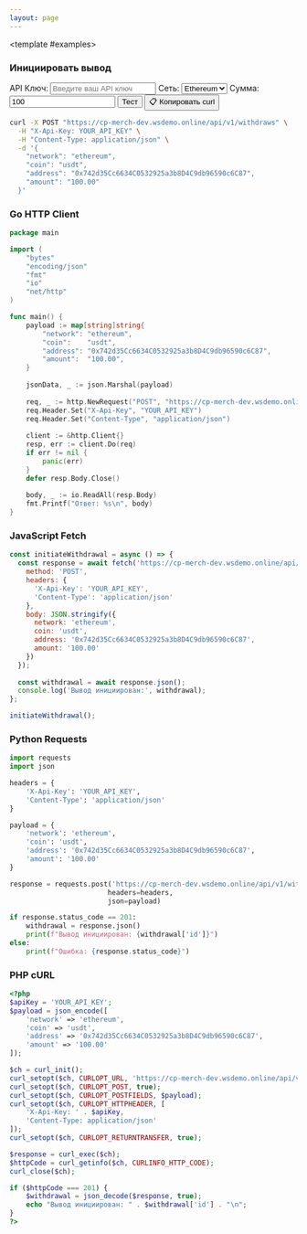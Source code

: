 ```yaml
---
layout: page
---
```


<ApiDoc>
  <template #content>

# API Выводов

API выводов предоставляет функциональность для инициации выводов криптовалют и управления запросами на вывод.

::: tip Интерактивное тестирование
Тестируйте API в реальном времени! Введите ваш API ключ и нажимайте кнопки "Тест" для отправки запросов на `https://cp-merch-dev.wsdemo.online/api`.
:::

## Обзор

API выводов позволяет:
- Инициировать выводы криптовалют
- Управлять запросами на вывод (только админ)
- Обрабатывать мультисиг операции вывода

<ApiMethod 
  method="POST"
  endpoint="/v1/withdraws"
  title="Инициировать вывод"
  description="Инициирует вывод криптовалюты на указанный адрес."
  :parameters="[
    { name: 'network', type: 'string', required: true, description: 'Слаг сети (например, bitcoin, ethereum, tron)' },
    { name: 'coin', type: 'string', required: true, description: 'Слаг монеты (например, btc, eth, usdt)' },
    { name: 'address', type: 'string', required: true, description: 'Адрес назначения' },
    { name: 'amount', type: 'string', required: true, description: 'Сумма для вывода' }
  ]"
  :responses="[
    { status: '201 Created', description: 'Вывод успешно инициирован' }
  ]"
/>

<ApiMethod 
  method="GET"
  endpoint="/v1/withdraws/requests"
  title="Получить запросы на вывод"
  description="Возвращает список ожидающих запросов на вывод. Только для админов."
  :parameters="[
    { name: 'page', type: 'number', required: false, description: 'Номер страницы для пагинации' },
    { name: 'limit', type: 'number', required: false, description: 'Количество элементов на странице' }
  ]"
  :responses="[
    { status: '200 OK', description: 'Запросы на вывод получены' }
  ]"
/>

  </template>

  <template #examples>

<div class="example-block" data-lang="curl">

### Инициировать вывод

<div class="api-demo">
  <div class="demo-controls">
    <label for="api-key">API Ключ:</label>
    <input type="text" id="api-key" placeholder="Введите ваш API ключ" />
    <label for="withdraw-network">Сеть:</label>
    <select id="withdraw-network">
      <option value="ethereum" selected>Ethereum</option>
      <option value="bitcoin">Bitcoin</option>
    </select>
    <label for="withdraw-amount">Сумма:</label>
    <input type="number" id="withdraw-amount" value="100" />
    <button onclick="testInitiateWithdraw()" class="test-button">Тест</button>
    <button onclick="copyCurlCommand('/withdraws', {method: 'POST', body: JSON.stringify({network: 'ethereum', coin: 'usdt', address: '0x123...', amount: '100'})})" class="copy-curl-button">📋 Копировать curl</button>
  </div>
</div>

```bash
curl -X POST "https://cp-merch-dev.wsdemo.online/api/v1/withdraws" \
  -H "X-Api-Key: YOUR_API_KEY" \
  -H "Content-Type: application/json" \
  -d '{
    "network": "ethereum",
    "coin": "usdt",
    "address": "0x742d35Cc6634C0532925a3b8D4C9db96590c6C87",
    "amount": "100.00"
  }'
```

</div>

<div class="example-block" data-lang="go">

### Go HTTP Client

```go
package main

import (
    "bytes"
    "encoding/json"
    "fmt"
    "io"
    "net/http"
)

func main() {
    payload := map[string]string{
        "network": "ethereum",
        "coin":    "usdt",
        "address": "0x742d35Cc6634C0532925a3b8D4C9db96590c6C87",
        "amount":  "100.00",
    }
    
    jsonData, _ := json.Marshal(payload)
    
    req, _ := http.NewRequest("POST", "https://cp-merch-dev.wsdemo.online/api/v1/withdraws", bytes.NewBuffer(jsonData))
    req.Header.Set("X-Api-Key", "YOUR_API_KEY")
    req.Header.Set("Content-Type", "application/json")
    
    client := &http.Client{}
    resp, err := client.Do(req)
    if err != nil {
        panic(err)
    }
    defer resp.Body.Close()
    
    body, _ := io.ReadAll(resp.Body)
    fmt.Printf("Ответ: %s\n", body)
}
```

</div>

<div class="example-block" data-lang="javascript">

### JavaScript Fetch

```javascript
const initiateWithdrawal = async () => {
  const response = await fetch('https://cp-merch-dev.wsdemo.online/api/v1/withdraws', {
    method: 'POST',
    headers: {
      'X-Api-Key': 'YOUR_API_KEY',
      'Content-Type': 'application/json'
    },
    body: JSON.stringify({
      network: 'ethereum',
      coin: 'usdt',
      address: '0x742d35Cc6634C0532925a3b8D4C9db96590c6C87',
      amount: '100.00'
    })
  });
  
  const withdrawal = await response.json();
  console.log('Вывод инициирован:', withdrawal);
};

initiateWithdrawal();
```

</div>

<div class="example-block" data-lang="python">

### Python Requests

```python
import requests
import json

headers = {
    'X-Api-Key': 'YOUR_API_KEY',
    'Content-Type': 'application/json'
}

payload = {
    'network': 'ethereum',
    'coin': 'usdt',
    'address': '0x742d35Cc6634C0532925a3b8D4C9db96590c6C87',
    'amount': '100.00'
}

response = requests.post('https://cp-merch-dev.wsdemo.online/api/v1/withdraws', 
                        headers=headers, 
                        json=payload)

if response.status_code == 201:
    withdrawal = response.json()
    print(f"Вывод инициирован: {withdrawal['id']}")
else:
    print(f"Ошибка: {response.status_code}")
```

</div>

<div class="example-block" data-lang="php">

### PHP cURL

```php
<?php
$apiKey = 'YOUR_API_KEY';
$payload = json_encode([
    'network' => 'ethereum',
    'coin' => 'usdt',
    'address' => '0x742d35Cc6634C0532925a3b8D4C9db96590c6C87',
    'amount' => '100.00'
]);

$ch = curl_init();
curl_setopt($ch, CURLOPT_URL, 'https://cp-merch-dev.wsdemo.online/api/v1/withdraws');
curl_setopt($ch, CURLOPT_POST, true);
curl_setopt($ch, CURLOPT_POSTFIELDS, $payload);
curl_setopt($ch, CURLOPT_HTTPHEADER, [
    'X-Api-Key: ' . $apiKey,
    'Content-Type: application/json'
]);
curl_setopt($ch, CURLOPT_RETURNTRANSFER, true);

$response = curl_exec($ch);
$httpCode = curl_getinfo($ch, CURLINFO_HTTP_CODE);
curl_close($ch);

if ($httpCode === 201) {
    $withdrawal = json_decode($response, true);
    echo "Вывод инициирован: " . $withdrawal['id'] . "\n";
}
?>
```

</div>

  </template>
</ApiDoc> 